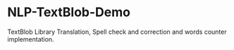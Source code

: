 # NLP-TextBlob-Demo
TextBlob Library Translation, Spell check and correction and words counter implementation.

